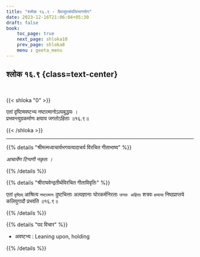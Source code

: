 ```yaml
---
title: "श्लोक १६.९ - दैवासुरसंपत्विभागयोग"
date: 2023-12-16T21:06:04+05:30
draft: false
book:
    toc_page: true
    next_page: shloka10
    prev_page: shloka8
    menu : geeta_menu
---
```




## श्लोक १६.९ {class=text-center}

<br/>

{{< shloka  "0"  >}}

एतां दृष्टिमवष्टभ्य नष्टात्मानोऽल्पबुद्धयः ।  
प्रभवन्त्युग्रकर्माणः क्षयाय जगतोऽहिताः ॥१६.९॥

{{< /shloka >}}

---


{{% details "श्रीमत्मध्वाचार्यभगवत्पादाचर्य विरचित  गीताभाष्य" %}}

*आचार्येण टिप्पणी नकृतः ।*

{{% /details %}}



{{% details "श्रीराघवेन्द्रतीर्थविरचित गीताविवृतिः" %}}

एतां `दृष्ठिम्` आश्रित्य `नष्टात्मनः` 
दुष्टचित्ताः अल्पज्ञानाः घोरकर्मनिरताः 
`जगतः अहिताः` शत्रवः 
`क्षयाया` निष्ठप्राप्तये 
कलियुगादौ प्रभवंति ॥१६.९॥

{{% /details %}}



{{% details "पद विचार" %}}

- अवष्टभ्य : Leaning upon, holding

{{% /details %}}
